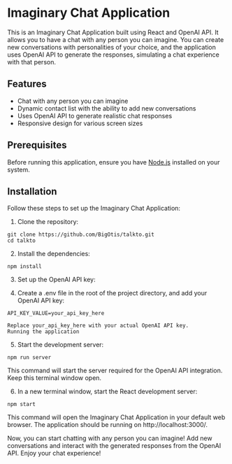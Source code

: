 # Imaginary Chat Application

This is an Imaginary Chat Application built using React and OpenAI API. It allows you to have a chat with any person you can imagine. You can create new conversations with personalities of your choice, and the application uses OpenAI API to generate the responses, simulating a chat experience with that person.

## Features

- Chat with any person you can imagine
- Dynamic contact list with the ability to add new conversations
- Uses OpenAI API to generate realistic chat responses
- Responsive design for various screen sizes

## Prerequisites

Before running this application, ensure you have [Node.js](https://nodejs.org/) installed on your system.

## Installation

Follow these steps to set up the Imaginary Chat Application:

1. Clone the repository:

```
git clone https://github.com/BigOtis/talkto.git
cd talkto
```

2. Install the dependencies:

```
npm install
```

3. Set up the OpenAI API key:

4. Create a .env file in the root of the project directory, and add your OpenAI API key:

```
API_KEY_VALUE=your_api_key_here

Replace your_api_key_here with your actual OpenAI API key.
Running the application
```
5. Start the development server:


```
npm run server
```

This command will start the server required for the OpenAI API integration. Keep this terminal window open.

6. In a new terminal window, start the React development server:
```
npm start
```

This command will open the Imaginary Chat Application in your default web browser. The application should be running on http://localhost:3000/.

Now, you can start chatting with any person you can imagine! Add new conversations and interact with the generated responses from the OpenAI API. Enjoy your chat experience!
